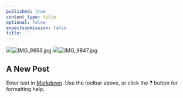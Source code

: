 ```yaml
---
published: true
content_type: title
optional: false
expectsubmission: false
title: ''
---
```

![](https://researchmethods.connectedacademy.io/course/content/media/IMG_9853.jpg)![IMG_9853.jpg](https://researchmethods.connectedacademy.io/course/content/media/IMG_9853.jpg)
![](https://researchmethods.connectedacademy.io/course/content/media/IMG_9847.jpg)![IMG_9847.jpg](https://researchmethods.connectedacademy.io/course/content/media/IMG_9847.jpg)
## A New Post

Enter text in [Markdown](http://daringfireball.net/projects/markdown/). Use the toolbar above, or click the **?** button for formatting help.
